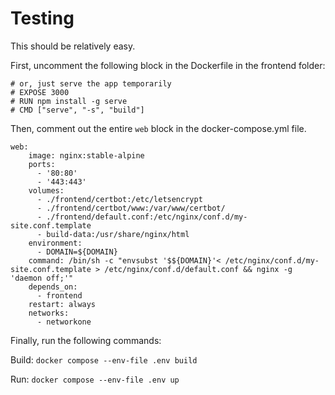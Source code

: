 # Testing

This should be relatively easy.

First, uncomment the following block in the Dockerfile in the frontend folder:

```
# or, just serve the app temporarily
# EXPOSE 3000
# RUN npm install -g serve
# CMD ["serve", "-s", "build"]
```

Then, comment out the entire `web` block in the docker-compose.yml file.

```
web:
    image: nginx:stable-alpine
    ports:
      - '80:80'
      - '443:443'
    volumes:
      - ./frontend/certbot:/etc/letsencrypt
      - ./frontend/certbot/www:/var/www/certbot/
      - ./frontend/default.conf:/etc/nginx/conf.d/my-site.conf.template
      - build-data:/usr/share/nginx/html
    environment:
      - DOMAIN=${DOMAIN}
    command: /bin/sh -c "envsubst '$${DOMAIN}'< /etc/nginx/conf.d/my-site.conf.template > /etc/nginx/conf.d/default.conf && nginx -g 'daemon off;'"
    depends_on:
      - frontend
    restart: always
    networks:
      - networkone
```

Finally, run the following commands:

Build: `docker compose --env-file .env build`

Run: `docker compose --env-file .env up`